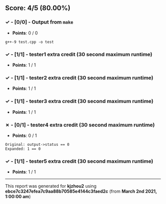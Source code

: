 


## Score: 4/5 (80.00%)


### ✓ - [0/0] - Output from `make`

- **Points**: 0 / 0


```
g++-9 test.cpp -o test

```


### ✓ - [1/1] - tester1 extra credit (30 second maximum runtime)

- **Points**: 1 / 1





### ✓ - [1/1] - tester2 extra credit (30 second maximum runtime)

- **Points**: 1 / 1





### ✓ - [1/1] - tester3 extra credit (30 second maximum runtime)

- **Points**: 1 / 1





### ✗ - [0/1] - tester4 extra credit (30 second maximum runtime)

- **Points**: 0 / 1


```
Original: output->status == 0
Expanded: 1 == 0
```


### ✓ - [1/1] - tester5 extra credit (30 second maximum runtime)

- **Points**: 1 / 1





---

This report was generated for **kjzhou2** using **ebce7c3247efea7c9aa88b70585e4144c3faed2c** (from **March 2nd 2021, 1:00:00 am**)
